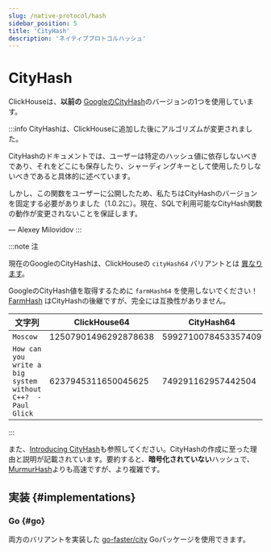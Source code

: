 ```yaml
---
slug: /native-protocol/hash
sidebar_position: 5
title: 'CityHash'
description: 'ネイティブプロトコルハッシュ'
---
```



# CityHash

ClickHouseは、**以前の** [GoogleのCityHash](https://github.com/google/cityhash)のバージョンの1つを使用しています。

:::info
CityHashは、ClickHouseに追加した後にアルゴリズムが変更されました。

CityHashのドキュメントでは、ユーザーは特定のハッシュ値に依存しないべきであり、それをどこにも保存したり、シャーディングキーとして使用したりしないべきであると具体的に述べています。

しかし、この関数をユーザーに公開したため、私たちはCityHashのバージョンを固定する必要がありました（1.0.2に）。現在、SQLで利用可能なCityHash関数の動作が変更されないことを保証します。

— Alexey Milovidov
:::

:::note 注

現在のGoogleのCityHashは、ClickHouseの `cityHash64` バリアントとは [異なります](https://github.com/ClickHouse/ClickHouse/issues/8354)。

GoogleのCityHash値を取得するために `farmHash64` を使用しないでください！[FarmHash](https://opensource.googleblog.com/2014/03/introducing-farmhash.html) はCityHashの後継ですが、完全には互換性がありません。

| 文字列                                                      | ClickHouse64         | CityHash64          | FarmHash64           |
|------------------------------------------------------------|----------------------|---------------------|----------------------|
| `Moscow`                                                   | 12507901496292878638 | 5992710078453357409 | 5992710078453357409  |
| `How can you write a big system without C++?  -Paul Glick` | 6237945311650045625  | 749291162957442504  | 11716470977470720228 |

:::

また、[Introducing CityHash](https://opensource.googleblog.com/2011/04/introducing-cityhash.html)も参照してください。CityHashの作成に至った理由と説明が記載されています。要約すると、**暗号化されていない**ハッシュで、[MurmurHash](http://en.wikipedia.org/wiki/MurmurHash)よりも高速ですが、より複雑です。

## 実装 {#implementations}

### Go {#go}

両方のバリアントを実装した [go-faster/city](https://github.com/go-faster/city) Goパッケージを使用できます。

